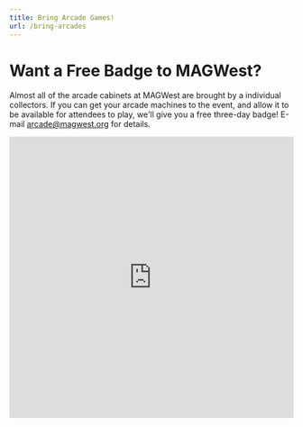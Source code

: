 ```yaml
---
title: Bring Arcade Games!
url: /bring-arcades
---
```

# Want a Free Badge to MAGWest?

Almost all of the arcade cabinets at MAGWest are brought by a individual collectors. If you can get your arcade machines to the event, and allow it to be available for attendees to play, we'll give you a free three-day badge! E-mail [arcade@magwest.org](mail:arcade@magwest.org) for details.

<iframe src="https://docs.google.com/forms/d/e/1FAIpQLSceONFwr4otrM2B8vi5gdDWQcYVDTg4F6w8KSkIhdY57MFEWg/viewform?embedded=true" width="100%" height="500" frameborder="0" marginheight="0" marginwidth="0">Loading...</iframe>
